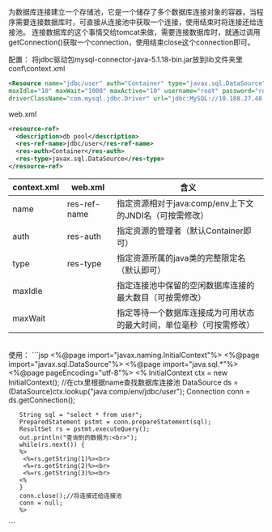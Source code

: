 为数据库连接建立一个存储池，它是一个储存了多个数据库连接对象的容器，当程序需要连接数据库时，可直接从连接池中获取一个连接，使用结束时将连接还给连接池。
连接数据库的这个事情交给tomcat来做，需要连接数据库时，就通过调用getConnection()获取一个connection，使用结束close这个connection即可。

配置：
将jdbc驱动包mysql-connector-java-5.1.18-bin.jar放到lib文件夹里
conf\context.xml
```xml
<Resource name="jdbc/user" auth="Container" type="javax.sql.DataSource"
maxIdle="10" maxWait="1000" maxActive="10" username="root" password="root"
driverClassName="com.mysql.jdbc.Driver" url="jdbc:MySQL://10.108.27.48:3306/thunder" />
```
web.xml
```xml
<resource-ref>
  <description>db pool</description>
  <res-ref-name>jdbc/user</res-ref-name>
  <res-auth>Container</res-auth>
  <res-type>javax.sql.DataSource</res-type>
</resource-ref>
```
|context.xml|web.xml|含义|
|-|-|-|
|name|res-ref-name|指定资源相对于java:comp/env上下文的JNDI名（可按需修改）|
|auth|res-auth|指定资源的管理者（默认Container即可）
|type|res-type|指定资源所属的java类的完整限定名（默认即可）|
|maxIdle||指定连接池中保留的空闲数据库连接的最大数目（可按需修改）|
|maxWait||指定等待一个数据库连接成为可用状态的最大时间，单位毫秒（可按需修改）|
<br>
使用：
```jsp
<%@page import="javax.naming.InitialContext"%>
<%@page import="javax.sql.DataSource"%>
<%@page import="java.sql.*"%>
<%@page pageEncoding="utf-8"%>
<html>
<body>
	<%
       InitialContext ctx = new InitialContext();
       //在ctx里根据name查找数据库连接池
       DataSource ds = (DataSource)ctx.lookup("java:comp/env/jdbc/user");
       Connection conn = ds.getConnection();
       
       String sql = "select * from user";
       PreparedStatement pstmt = conn.prepareStatement(sql);
       ResultSet rs = pstmt.executeQuery();
       out.println("查询到的数据为:<br>");
       while(rs.next()) {
       %>
        <%=rs.getString(1)%><br>
        <%=rs.getString(2)%><br>
        <%=rs.getString(3)%><br>
       <%
       }
       conn.close();//将连接还给连接池
       conn = null;
       %>
</body>
</html>
```